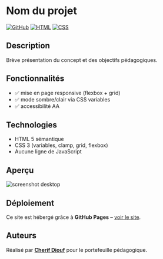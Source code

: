 # Nom du projet

[![GitHub](https://img.shields.io/badge/GitHub-my--event--app-blue?logo=github)](https://github.com/Maximus203/xxxxxx)
[![HTML](https://img.shields.io/badge/HTML-white?logo=html5)](https://developer.mozilla.org/fr/docs/Web/HTML)
[![CSS](https://img.shields.io/badge/CSS-blue?logo=css)](https://developer.mozilla.org/fr/docs/Web/HTML)

## Description
Brève présentation du concept et des objectifs pédagogiques.

## Fonctionnalités
- ✅ mise en page responsive (flexbox + grid)
- ✅ mode sombre/clair via CSS variables
- ✅ accessibilité AA

## Technologies
- HTML 5 sémantique  
- CSS 3 (variables, clamp, grid, flexbox)  
- Aucune ligne de JavaScript

## Aperçu
![screenshot desktop](assets/img/screen.png)

## Déploiement
Ce site est hébergé grâce à **GitHub Pages** – [voir le site](https://cherif-diouf.me/xxxxx).

## Auteurs
Réalisé par **[Cherif Diouf](https://cherif-diouf.me)** pour le portefeuille pédagogique.  
